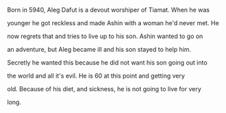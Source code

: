 Born in 5940, Aleg Dafut is a devout worshiper of Tiamat. When he was

younger he got reckless and made Ashin with a woman he'd never met. He

now regrets that and tries to live up to his son. Ashin wanted to go on

an adventure, but Aleg became ill and his son stayed to help him.

Secretly he wanted this because he did not want his son going out into

the world and all it's evil. He is 60 at this point and getting very

old. Because of his diet, and sickness, he is not going to live for very

long.

